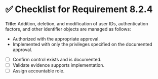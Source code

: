 # ✅ Checklist for Requirement 8.2.4

**Title:** Addition, deletion, and modification of user IDs, authentication factors, and other identifier objects are managed as follows:
- Authorized with the appropriate approval. 
- Implemented with only the privileges specified on the documented approval.

- [ ] Confirm control exists and is documented.
- [ ] Validate evidence supports implementation.
- [ ] Assign accountable role.
